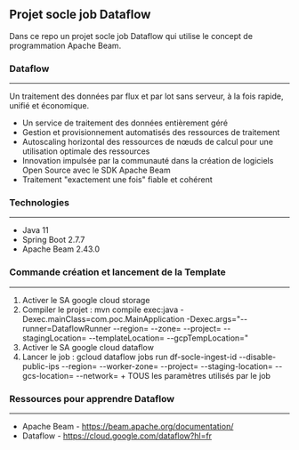 ## Projet socle job Dataflow
Dans ce repo un projet socle job Dataflow qui utilise le concept de programmation Apache Beam.

### Dataflow
--- 
Un traitement des données par flux et par lot sans serveur, à la fois rapide, unifié et économique.
- Un service de traitement des données entièrement géré
- Gestion et provisionnement automatisés des ressources de traitement
- Autoscaling horizontal des ressources de nœuds de calcul pour une utilisation optimale des ressources
- Innovation impulsée par la communauté dans la création de logiciels Open Source avec le SDK Apache Beam
- Traitement "exactement une fois" fiable et cohérent

### Technologies
---
- Java 11
- Spring Boot 2.7.7
- Apache Beam 2.43.0

### Commande création et lancement de la Template
---
1. Activer le SA google cloud storage
2. Compiler le projet : mvn compile exec:java -Dexec.mainClass=com.poc.MainApplication -Dexec.args="--runner=DataflowRunner --region= --zone= --project= --stagingLocation= --templateLocation= --gcpTempLocation=" 
3. Activer le SA google cloud dataflow
4. Lancer le job : gcloud dataflow jobs run df-socle-ingest-id --disable-public-ips --region= --worker-zone= --project= --staging-location= --gcs-location=  --network= + TOUS les paramètres utilisés par le job

### Ressources pour apprendre Dataflow
---
- Apache Beam - https://beam.apache.org/documentation/
- Dataflow - https://cloud.google.com/dataflow?hl=fr
